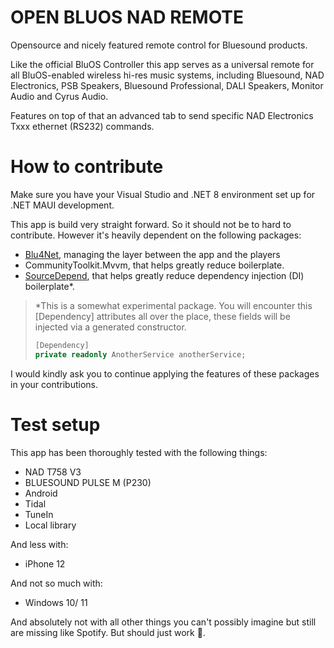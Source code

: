 ﻿# OPEN BLUOS NAD REMOTE
Opensource and nicely featured remote control for Bluesound products. 

Like the official BluOS Controller this app serves as a universal remote for all BluOS-enabled wireless hi-res music systems, including Bluesound, NAD Electronics, PSB Speakers, Bluesound Professional, DALI Speakers, Monitor Audio and Cyrus Audio.

Features on top of that an advanced tab to send specific NAD Electronics Txxx ethernet (RS232) commands.

# How to contribute
Make sure you have your Visual Studio and .NET 8 environment set up for .NET MAUI development.

This app is build very straight forward. So it should not be to hard to contribute. However it's heavily dependent on the following packages:
- [Blu4Net](https://github.com/roblans/Blu4Net), managing the layer between the app and the players
- CommunityToolkit.Mvvm, that helps greatly reduce boilerplate.
- [SourceDepend](https://github.com/crwsolutions/sourcedepend), that helps greatly reduce dependency injection (DI) boilerplate*.

> *This is a somewhat experimental package. You will encounter this [Dependency] attributes all over the place, these fields will be injected via a generated constructor.
> ```csharp
> [Dependency]
> private readonly AnotherService anotherService;
> ```

I would kindly ask you to continue applying the features of these packages in your contributions.

# Test setup
This app has been thoroughly tested with the following things:
- NAD T758 V3
- BLUESOUND PULSE M (P230)
- Android
- Tidal
- TuneIn
- Local library

And less with:
- iPhone 12

And not so much with:
- Windows 10/ 11

And absolutely not with all other things you can't possibly imagine but still are missing like Spotify. But should just work 🤞.